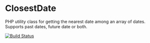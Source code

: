 ClosestDate
===========

PHP utility class for getting the nearest date among an array of dates. Supports  past dates, future date or both.

[![Build Status](https://api.travis-ci.org/lordoffreaks/ClosestDate.png)](https://api.travis-ci.org/lordoffreaks/ClosestDate)
